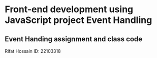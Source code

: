 # Front-end development using JavaScript project Event Handling

## Event Handing assignment and class code

Rifat Hossain
ID: 22103318